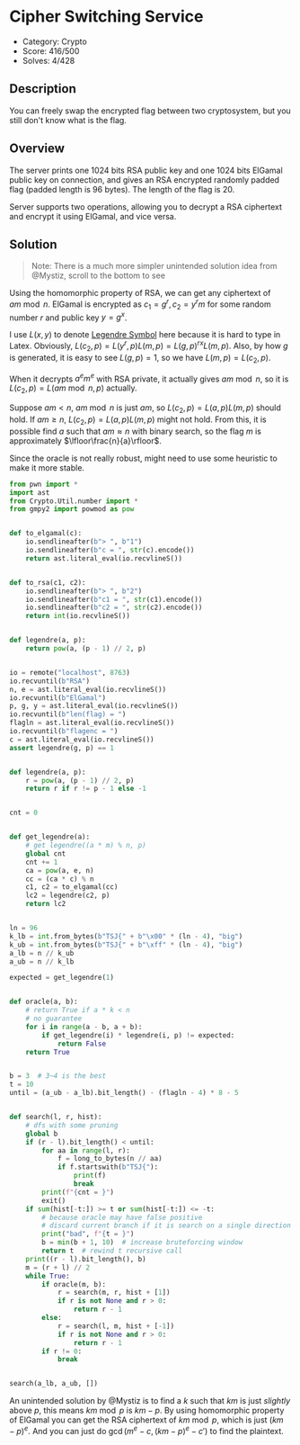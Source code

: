 # Cipher Switching Service

* Category: Crypto
* Score: 416/500
* Solves: 4/428

## Description

You can freely swap the encrypted flag between two cryptosystem, but you still don't know what is the flag.

## Overview

The server prints one 1024 bits RSA public key and one 1024 bits ElGamal public key on connection, and gives an RSA encrypted randomly padded flag (padded length is 96 bytes). The length of the flag is 20.

Server supports two operations, allowing you to decrypt a RSA ciphertext and encrypt it using ElGamal, and vice versa.

## Solution

> Note: There is a much more simpler unintended solution idea from @Mystiz, scroll to the bottom to see

Using the homomorphic property of RSA, we can get any ciphertext of $am \bmod{n}$. ElGamal is encrypted as $c_1=g^r, c_2=y^r m$ for some random number $r$ and public key $y=g^x$.

I use $L(x,y)$ to denote [Legendre Symbol](https://en.wikipedia.org/wiki/Legendre_symbol) here because it is hard to type in Latex. Obviously, $L(c_2,p)=L(y^r,p) L(m,p)=L(g,p)^{rx} L(m,p)$. Also, by how $g$ is generated, it is easy to see $L(g,p)=1$, so we have $L(m,p)=L(c_2,p)$.

When it decrypts $a^e m^e$ with RSA private, it actually gives $am \bmod{n}$, so it is $L(c_2,p)=L(am \bmod{n},p)$ actually.

Suppose $am \lt n$, $am \bmod{n}$ is just $am$, so $L(c_2,p)=L(a,p) L(m,p)$ should hold. If $am \ge n$, $L(c_2,p)=L(a,p) L(m,p)$ might not hold. From this, it is possible find $a$ such that $am \approx n$ with binary search, so the flag $m$ is approximately $\lfloor\frac{n}{a}\rfloor$.

Since the oracle is not really robust, might need to use some heuristic to make it more stable.

```python
from pwn import *
import ast
from Crypto.Util.number import *
from gmpy2 import powmod as pow


def to_elgamal(c):
    io.sendlineafter(b"> ", b"1")
    io.sendlineafter(b"c = ", str(c).encode())
    return ast.literal_eval(io.recvlineS())


def to_rsa(c1, c2):
    io.sendlineafter(b"> ", b"2")
    io.sendlineafter(b"c1 = ", str(c1).encode())
    io.sendlineafter(b"c2 = ", str(c2).encode())
    return int(io.recvlineS())


def legendre(a, p):
    return pow(a, (p - 1) // 2, p)


io = remote("localhost", 8763)
io.recvuntil(b"RSA")
n, e = ast.literal_eval(io.recvlineS())
io.recvuntil(b"ElGamal")
p, g, y = ast.literal_eval(io.recvlineS())
io.recvuntil(b"len(flag) = ")
flagln = ast.literal_eval(io.recvlineS())
io.recvuntil(b"flagenc = ")
c = ast.literal_eval(io.recvlineS())
assert legendre(g, p) == 1


def legendre(a, p):
    r = pow(a, (p - 1) // 2, p)
    return r if r != p - 1 else -1


cnt = 0


def get_legendre(a):
    # get legendre((a * m) % n, p)
    global cnt
    cnt += 1
    ca = pow(a, e, n)
    cc = (ca * c) % n
    c1, c2 = to_elgamal(cc)
    lc2 = legendre(c2, p)
    return lc2


ln = 96
k_lb = int.from_bytes(b"TSJ{" + b"\x00" * (ln - 4), "big")
k_ub = int.from_bytes(b"TSJ{" + b"\xff" * (ln - 4), "big")
a_lb = n // k_ub
a_ub = n // k_lb

expected = get_legendre(1)


def oracle(a, b):
    # return True if a * k < n
    # no guarantee
    for i in range(a - b, a + b):
        if get_legendre(i) * legendre(i, p) != expected:
            return False
    return True


b = 3  # 3~4 is the best
t = 10
until = (a_ub - a_lb).bit_length() - (flagln - 4) * 8 - 5


def search(l, r, hist):
    # dfs with some pruning
    global b
    if (r - l).bit_length() < until:
        for aa in range(l, r):
            f = long_to_bytes(n // aa)
            if f.startswith(b"TSJ{"):
                print(f)
                break
        print(f"{cnt = }")
        exit()
    if sum(hist[-t:]) >= t or sum(hist[-t:]) <= -t:
        # because oracle may have false positive
        # discard current branch if it is search on a single direction
        print("bad", f"{t = }")
        b = min(b + 1, 10)  # increase bruteforcing window
        return t  # rewind t recursive call
    print((r - l).bit_length(), b)
    m = (r + l) // 2
    while True:
        if oracle(m, b):
            r = search(m, r, hist + [1])
            if r is not None and r > 0:
                return r - 1
        else:
            r = search(l, m, hist + [-1])
            if r is not None and r > 0:
                return r - 1
        if r != 0:
            break


search(a_lb, a_ub, [])
```

An unintended solution by @Mystiz is to find a $k$ such that $km$ is just *slightly* above $p$, this means $km \bmod{p}$ is $km-p$. By using homomorphic property of ElGamal you can get the RSA ciphertext of $km \bmod{p}$, which is just $(km-p)^e$. And you can just do $\gcd(m^e-c,(km-p)^e-c')$ to find the plaintext.
